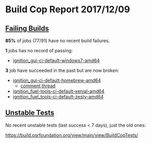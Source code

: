 # Build Cop Report 2017/12/09 #

## [Failing Builds](https://build.osrfoundation.org/view/main/view/BuildCopFail/) ##

**85%** of jobs (77/91) have no recent build failures.

**1** jobs has no record of passing:

* [ignition_gui-ci-default-windows7-amd64](https://build.osrfoundation.org/view/main/view/BuildCopFail/job/ignition_gui-ci-default-windows7-amd64/)


**3** job have succeeded in the past but are now broken:

* [ignition_gui-ci-default-homebrew-amd64](https://build.osrfoundation.org/view/main/view/BuildCopFail/job/ignition_gui-ci-default-homebrew-amd64/)
    * [comment thread](https://bitbucket.org/ignitionrobotics/ign-gui/pull-requests/46/widgets-from-messages-part-3/diff#comment-47059040)
* [ignition_fuel-tools-ci-default-xenial-amd64](https://build.osrfoundation.org/view/main/view/BuildCopFail/job/ignition_fuel-tools-ci-default-xenial-amd64/)
* [ignition_fuel_tools-ci-default-zesty-amd64](https://build.osrfoundation.org/view/main/view/BuildCopFail/job/ignition_fuel-tools-ci-default-zesty-amd64/)

## [Unstable Tests](https://build.osrfoundation.org/view/main/view/BuildCopFail/) ##

No recent unstable tests (last success < 7 days), just the old ones:

https://build.osrfoundation.org/view/main/view/BuildCopTests/
